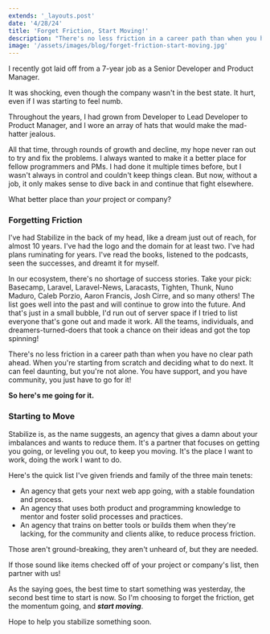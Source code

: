 ```yaml
---
extends: '_layouts.post'
date: '4/28/24'
title: 'Forget Friction, Start Moving!'
description: "There's no less friction in a career path than when you have no clear path ahead. When you're starting from scratch and deciding what to do next. It can feel daunting, but you're not alone. You have support, and you have community, you just have to go for it!"
image: '/assets/images/blog/forget-friction-start-moving.jpg'
---
```

I recently got laid off from a 7-year job as a Senior Developer and Product Manager.

It was shocking, even though the company wasn't in the best state. It hurt, even if I was starting to feel numb.

Throughout the years, I had grown from Developer to Lead Developer to Product Manager, and I wore an array of hats that would make the mad-hatter jealous.

All that time, through rounds of growth and decline, my hope never ran out to try and fix the problems. I always wanted to make it a better place for fellow programmers and PMs. I had done it multiple times before, but I wasn't always in control and couldn't keep things clean. But now, without a job, it only makes sense to dive back in and continue that fight elsewhere.

What better place than *your* project or company?

### Forgetting Friction

I've had Stabilize in the back of my head, like a dream just out of reach, for almost 10 years. I've had the logo and the domain for at least two. I've had plans ruminating for years. I've read the books, listened to the podcasts, seen the successes, and dreamt it for myself.

In our ecosystem, there's no shortage of success stories. Take your pick: Basecamp, Laravel, Laravel-News, Laracasts, Tighten, Thunk, Nuno Maduro, Caleb Porzio, Aaron Francis, Josh Cirre, and so many others! The list goes well into the past and will continue to grow into the future. And that's just in a small bubble, I'd run out of server space if I tried to list everyone that's gone out and made it work. All the teams, individuals, and dreamers-turned-doers that took a chance on their ideas and got the top spinning!

There's no less friction in a career path than when you have no clear path ahead. When you're starting from scratch and deciding what to do next. It can feel daunting, but you're not alone. You have support, and you have community, you just have to go for it!

**So here's me going for it.**

### Starting to Move
Stabilize is, as the name suggests, an agency that gives a damn about your imbalances and wants to reduce them. It's a partner that focuses on getting you going, or leveling you out, to keep you moving. It's the place I want to work, doing the work I want to do.

Here's the quick list I've given friends and family of the three main tenets:

- An agency that gets your next web app going, with a stable foundation and process.
- An agency that uses both product and programming knowledge to mentor and foster solid processes and practices.
- An agency that trains on better tools or builds them when they're lacking, for the community and clients alike, to reduce process friction.

Those aren't ground-breaking, they aren't unheard of, but they are needed.

If those sound like items checked off of your project or company's list, then partner with us!

As the saying goes, the best time to start something was yesterday, the second best time to start is now. So I'm choosing to forget the friction, get the momentum going, and ***start moving***.

Hope to help you stabilize something soon.
